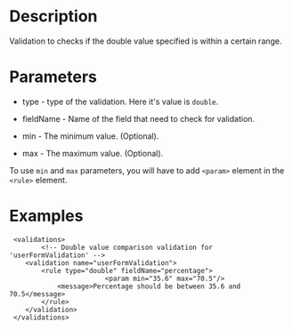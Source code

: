 

# Description #

Validation to checks if the double value specified is within a certain range.


# Parameters #
  * type - type of the validation. Here it's value is `double`.

  * fieldName - Name of the field that need to check for validation.

  * min - The minimum value. (Optional).

  * max - The maximum value. (Optional).

To use `min` and `max` parameters, you will have to add `<param>` element in the `<rule>` element.

# Examples #
```
 <validations>
        <!-- Double value comparison validation for 'userFormValidation' -->
	<validation name="userFormValidation">
		<rule type="double" fieldName="percentage">
                        <param min="35.6" max="70.5"/>
			<message>Percentage should be between 35.6 and 70.5</message>
		</rule>
	</validation>
 </validations>
```